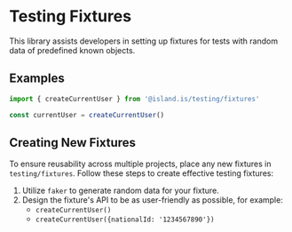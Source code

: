 # Testing Fixtures

This library assists developers in setting up fixtures for tests with random data of predefined known objects.

## Examples

```typescript
import { createCurrentUser } from '@island.is/testing/fixtures'

const currentUser = createCurrentUser()
```

## Creating New Fixtures

To ensure reusability across multiple projects, place any new fixtures in `testing/fixtures`. Follow these steps to create effective testing fixtures:

1. Utilize `faker` to generate random data for your fixture.
2. Design the fixture's API to be as user-friendly as possible, for example:
   - `createCurrentUser()`
   - `createCurrentUser({nationalId: '1234567890'})`